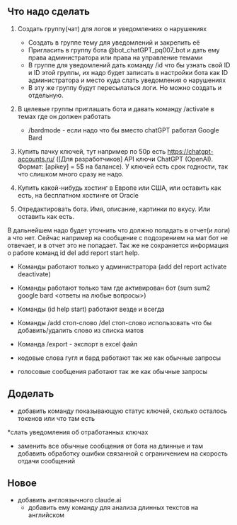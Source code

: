 ## Что надо сделать

1. Создать группу(чат) для логов и уведомлениях о нарушениях
   * Создать в группе тему для уведомлений и закрепить её
   * Пригласить в группу бота @bot_chatGPT_pq007_bot и дать ему права администратора или права на управление темами
   * В группе для уведомлений дать команду /id что бы узнать свой ID и ID этой группы, их надо будет записать в настройки бота как ID администратора и место куда слать уведомления о нарушениях
   * В эту же группу будут пересылаться логи. Но можно создать и отдельную.

2. В целевые группы приглашать бота и давать команду /activate в темах где он должен работать
   * /bardmode - если надо что бы вместо chatGPT работал Google Bard

3. Купить пачку ключей, тут например по 50р есть https://chatgpt-accounts.ru/  ([Для разработчиков] API ключи ChatGPT (OpenAI). Формат: [apikey] = 5$ на балансе). У ключей есть срок годности, так что слишком много сразу не надо.
4. Купить какой-нибудь хостинг в Европе или США, или оставить как есть, на бесплатном хостинге от Oracle
5. Отредактировать бота. Имя, описание, картинки по вкусу. Или оставить как есть.


В дальнейшем надо будет уточнить что должно попадать в отчет(и логи) а что нет. Сейчас например на сообщение с подозрением на мат бот не отвечает, и в отчет это не попадает. Так же не сохраняется информация о работе команд id del add report start help.


* Команды работают только у администратора (add del report activate deactivate)
* Команды работают только там где активирован бот (sum sum2 google bard <ответы на любые вопросы>)
* Команды (id help start) работают везде и всегда

* Команды /add стоп-слово /del стоп-слово использовать что бы добавить/удалить слово из списка матов
* Команда /export - экспорт в excel файл

* кодовые слова гугл и бард работают так же как обычные запросы
* голосовые сообщения работают так же как обычные запросы


## Доделать

* добавить команду показывающую статус ключей, сколько осталось токенов или что там есть

*слать уведомления об отработанных ключах

* заменить все обычные сообщения от бота на длинные и там добавить обработку ошибки связанной с ограничением на скорость отдачи сообщений


## Новое
* добавить англоязычного claude.ai
  * добавить ему команду для анализа длинных текстов на английском

